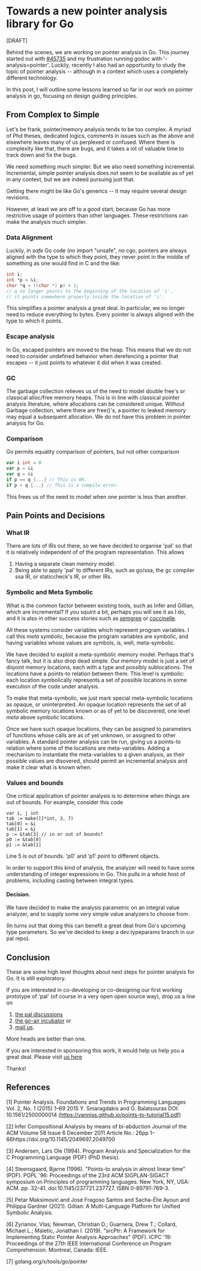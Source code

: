 # Towards a new pointer analysis library for Go

[DRAFT]

Behind the scenes, we are working on pointer analysis in Go.  This journey started out with 
[#45735](https://github.com/golang/go/issues/45735) and my frustration running godoc with
'-analysis=pointer'.  Luckily, recently I also had an opportunity to study the topic of pointer
analysis -- although in a context which uses a completely different technology.

In this post, I will outline some lessons learned so far in our work on pointer analysis in go, focusing on design guiding principles. 

## From Complex to Simple

Let's be frank, pointer/memory analysis tends to be too complex.  A myriad of Phd theses,
dedicated logics, comments in issues such as the above and elsewhere leaves many 
of us perplexed or confused.  Where there is complexity like that, there are bugs, and
it takes a lot of valuable time to track down and fix the bugs.  

We need something much simpler.  But we also need something incremental.  Incremental,
simple pointer analysis does not seem to be available as of yet in any context,  but we are indeed pursuing just that.

Getting there might be like Go's generics -- it may require several design revisions.

However, at least we are off to a good start, because Go has more restrictive usage of pointers than other languages.  These restrictions can make the analysis much simpler.

### Data Alignment

Luckily, in _safe_ Go code (no import "unsafe", no cgo, pointers are always aligned
with the type to which they point, they never point in the middle of something as
one would find in C and the like:
```c
int i;
int *p = &i;
char *q = ((char *) p) + 1;
// q no longer points to the beginning of the location of 'i'.
// it points somewhere properly inside the location of 'i'.
```

This simplifies a pointer analysis a great deal.  In particular, we no longer need
to reduce everything to bytes.  Every pointer is always aligned with the type
to which it points.


### Escape analysis

In Go, escaped pointers are moved to the heap.  This means that we do not
need to consider undefined behavior when derefencing a pointer that escapes 
-- it just points to whatever it did when it was created.

### GC

The garbage collection relieves us of the need to model double free's or classical alloc/free memory heaps.   This is in line with classical pointer
analysis literature, where allocations can be considered unique.  Without
Garbage collection, where there are free()'s, a pointer to leaked memory
may equal a subsequent allocation.  We do not have this problem in pointer
analysis for Go.

### Comparison

Go permits equality comparison of pointers, but not other comparison

```go
var i int = 0
var p = &i
var q = &i
if p == q {...} // This is OK.
if p < q {...} // This is a compile error.
```

This frees us of the need to model when one pointer is less than another.

## Pain Points and Decisions

### What IR

There are lots of IRs out there, so we have decided to organise 'pal' so that it is relatively independent of
of the program representation.  This allows

1. Having a separate clean memory model.
2. Being able to apply 'pal' to different IRs, such as go/ssa, 
the gc compiler ssa IR, or staticcheck's IR, or other IRs.

### Symbolic and Meta Symbolic

What is the common factor between existing tools, such as Infer and Gillian,
which are incremental?  If you squint a bit, perhaps you will see it as I do,
and it is also in other success stories such as [semgrep](https://semgrep.dev) or 
[coccinelle](https://coccinelle.gitlabpages.inria.fr/website/).

All these systems consider variables which represent program variables. I call
this _meta symbolic_, because the program variables are symbolic, and having variables
whose values are symbols, is, well, meta-symbolic.

We have decided to exploit a meta-symbolic memory model.  Perhaps that's fancy talk, 
but it is also drop dead simple.  Our memory model is just a set of disjoint memory locations, each with a type and possibly sublocations.  The locations have a points-to relation between them. This level is symbolic: each location 
symbolically represents a set of possible locations in some execution of the code under analysis.

To make that meta-symbolic, we just mark special meta-symbolic locations as opaque, or
uninterpreted.  An opaque location represents the set of all symbolic memory locations
known or as of yet to be discovered, one level _meta_ above symbolic locations.

Once we have such opaque locations, they can be assigned to parameters of
functions whose calls are as of yet unknown, or assigned to other variables.
A standard pointer analysis can be run, giving us a points-to relation where
some of the locations are meta-variables.  Adding a mechanism to instantiate the meta-variables to a given analysis, as their possible values are disovered, should permit an incremental analysis and make it clear what is known when.


### Values and bounds

One critical application of pointer analysis is to determine when things are
out of bounds.  For example, consider this code

```go=
var i, j int
tab := make([]*int, 3, 7)
tab[0] = &i
tab[1] = &j
p := &tab[3] // in or out of bounds?
p0 := &tab[0]
p1 := &tab[1]

```

Line 5 is out of bounds.  'p0' and 'p1' point to different objects.  

In order to support this kind of analysis, the analyzer will need to have
some understanding of integer expressions in Go.  This pulls in a whole
host of problems, including casting between integral types.

#### Decision.

We have decided to make the analysis parametric on an integral 
value analyzer, and to supply some very simple value analyzers to choose 
from.

(In turns out that doing this can benefit a great deal from Go's upcoming
type parameters.  So we've decided to keep a dev.typeparams branch in
our pal repo).

## Conclusion

These are some high level thoughts about next steps for pointer analysis 
for Go.  It is still exploratory.  

If you are interested in co-developing or co-designing our first working prototype of 'pal' (of course
in a very open open source way), drop us a line on

1. [the pal discussions](https://github.com/go-air/pal/discussions)
1. [the go-air incubator](https://github.com/orgs/go-air/projects/1) or
1. [mail us](mailto://scott@mindowl.com).  

More heads are better than one.

If you are interested in sponsoring this work, it would help us help you a great deal.
Please visit [us here]("https://github.com/sponsors/go-air")

Thanks!



## References

[1] Pointer Analysis. Foundations and Trends in Programming Languages Vol. 2, No. 1 (2015) 1–69
2015 Y. Smaragdakis and G. Balatsouras
DOI: 10.1561/2500000014 (https://yanniss.github.io/points-to-tutorial15.pdf)

[2] Infer
Compositional Analysis by means of bi-abduction
Journal of the ACM Volume 58 Issue 6
December 2011 
Article No.: 26pp 1–66https://doi.org/10.1145/2049697.2049700

[3] Andersen, Lars Ole (1994). Program Analysis and Specialization for the C
Programming Language (PDF) (PhD thesis).

[4] Steensgaard, Bjarne (1996). "Points-to analysis in almost linear time" (PDF). POPL '96: Proceedings of the 23rd ACM SIGPLAN-SIGACT symposium on Principles of programming languages. New York, NY, USA: ACM. pp. 32–41. doi:10.1145/237721.237727. ISBN 0-89791-769-3.

[5] Petar Maksimović and José Fragoso Santos and Sacha-Élie Ayoun and Philippa Gardner (2021).
    Gillian: A Multi-Language Platform for Unified Symbolic Analysis.
            
[6] Zyrianov, Vlas; Newman, Christian D.; Guarnera, Drew T.; Collard, Michael L.; Maletic, Jonathan I. (2019). 
"srcPtr: A Framework for Implementing Static Pointer Analysis Approaches" (PDF). 
ICPC '19: Proceedings of the 27th IEEE International Conference on Program Comprehension. Montreal, Canada: IEEE.

[7] golang.org/x/tools/go/pointer
